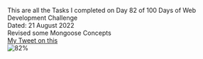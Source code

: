 This are all the Tasks I completed on Day 82 of 100 Days of Web Development Challenge<br>
Dated: 21 August 2022<br>
Revised some Mongoose Concepts<br>
[My Tweet on this](https://twitter.com/Saurav_Navdhare/status/1561379992789188608)<br>
![82%](https://progress-bar.dev/82)<br>